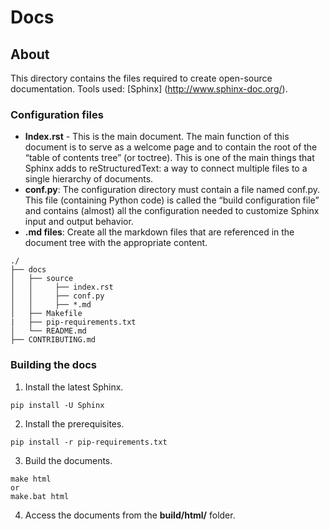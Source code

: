 # Docs
## About
This directory contains the files required to create open-source documentation.
Tools used: [Sphinx] (http://www.sphinx-doc.org/).
### Configuration files
* **Index.rst** - This is the main document. The main function of this document is to serve as a welcome page and to contain the root of the “table of contents tree” (or toctree). This is one of the main things that Sphinx adds to reStructuredText: a way to connect multiple files to a single hierarchy of documents.
* **conf.py**: The configuration directory must contain a file named conf.py. This file (containing Python code) is called the “build configuration file” and contains (almost) all the configuration needed to customize Sphinx input and output behavior.
* **.md files**: Create all the markdown files that are referenced in the document tree with the appropriate content.

```
./
├── docs
│   ├── source
│   │     ├── index.rst
│   │     ├── conf.py
│   │     ├── *.md
│   ├── Makefile
|   ├── pip-requirements.txt
│   └── README.md
├── CONTRIBUTING.md
```

### Building the docs
1. Install the latest Sphinx.
```
pip install -U Sphinx
```
2. Install the prerequisites.
```
pip install -r pip-requirements.txt
```
3. Build the documents.
```
make html
or
make.bat html
```
4. Access the documents from the **build/html/** folder.

